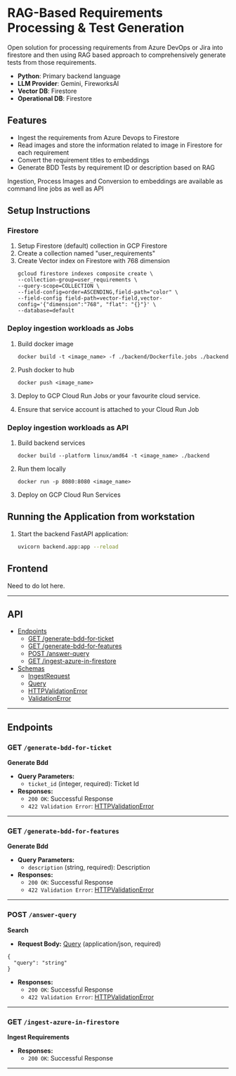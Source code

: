# RAG-Based Requirements Processing & Test Generation

Open solution for processing requirements from Azure DevOps or Jira into firestore and then using RAG based approach to comprehensively generate tests from those requirements.

- **Python**: Primary backend language
- **LLM Provider**: Gemini, FireworksAI
- **Vector DB**: Firestore
- **Operational DB**: Firestore

## Features

- Ingest the requirements from Azure Devops to Firestore
- Read images and store the information related to image in Firestore for each requirement
- Convert the requirement titles to embeddings
- Generate BDD Tests by requirement ID or description based on RAG

Ingestion, Process Images and Conversion to embeddings are available as command line jobs as well as API

## Setup Instructions

### Firestore
1. Setup Firestore (default) collection in GCP Firestore
2. Create a collection named "user_requirements"
3. Create Vector index on Firestore with 768 dimension
    ```
    gcloud firestore indexes composite create \
    --collection-group=user_requirements \
    --query-scope=COLLECTION \
    --field-config=order=ASCENDING,field-path="color" \
    --field-config field-path=vector-field,vector-config='{"dimension":"768", "flat": "{}"}' \
    --database=default
    ```

### Deploy ingestion workloads as Jobs

1. Build docker image
    ```
    docker build -t <image_name> -f ./backend/Dockerfile.jobs ./backend
    ```
2. Push docker to hub
    ```
    docker push <image_name>
    ```
3. Deploy to GCP Cloud Run Jobs or your favourite cloud service.

4. Ensure that service account is attached to your Cloud Run Job

### Deploy ingestion workloads as API

1. Build backend services
    ```
    docker build --platform linux/amd64 -t <image_name> ./backend
    ```
2. Run them locally
    ```
    docker run -p 8080:8080 <image_name>
    ```
3. Deploy on GCP Cloud Run Services

## Running the Application from workstation

1. Start the backend FastAPI application:
    ```sh
    uvicorn backend.app:app --reload
    ```

## Frontend

Need to do lot here.

---

## API

- [Endpoints](#endpoints)
    - [GET /generate-bdd-for-ticket](#get-generate-bdd-for-ticket)
    - [GET /generate-bdd-for-features](#get-generate-bdd-for-features)
    - [POST /answer-query](#post-answer-query)
    - [GET /ingest-azure-in-firestore](#get-ingest-azure-in-firestore)
- [Schemas](#schemas)
    - [IngestRequest](#ingestrequest)
    - [Query](#query)
    - [HTTPValidationError](#httpvalidationerror)
    - [ValidationError](#validationerror)

---

## Endpoints

### GET `/generate-bdd-for-ticket`

**Generate Bdd**

- **Query Parameters:**
    - `ticket_id` (integer, required): Ticket Id
- **Responses:**
    - `200 OK`: Successful Response
    - `422 Validation Error`: [HTTPValidationError](#httpvalidationerror)

---

### GET `/generate-bdd-for-features`

**Generate Bdd**

- **Query Parameters:**
    - `description` (string, required): Description
- **Responses:**
    - `200 OK`: Successful Response
    - `422 Validation Error`: [HTTPValidationError](#httpvalidationerror)

---

### POST `/answer-query`

**Search**

- **Request Body:** [Query](#query) (application/json, required)

```
{
  "query": "string"
}
```

- **Responses:**
    - `200 OK`: Successful Response
    - `422 Validation Error`: [HTTPValidationError](#httpvalidationerror)

---



### GET `/ingest-azure-in-firestore`

**Ingest Requirements**

- **Responses:**
    - `200 OK`: Successful Response

---



